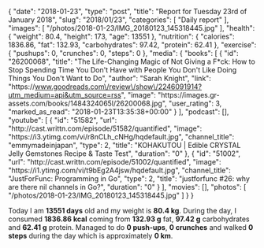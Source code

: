 {
    "date": "2018-01-23",
    "type": "post",
    "title": "Report for Tuesday 23rd of January 2018",
    "slug": "2018\/01\/23",
    "categories": [
        "Daily report"
    ],
    "images": [
        "\/photos\/2018-01-23\/IMG_20180123_145318445.jpg"
    ],
    "health": {
        "weight": 80.4,
        "height": 173,
        "age": 13551
    },
    "nutrition": {
        "calories": 1836.86,
        "fat": 132.93,
        "carbohydrates": 97.42,
        "protein": 62.41
    },
    "exercise": {
        "pushups": 0,
        "crunches": 0,
        "steps": 0
    },
    "media": {
        "books": [
            {
                "id": "26200068",
                "title": "The Life-Changing Magic of Not Giving a F*ck: How to Stop Spending Time You Don't Have with People You Don't Like Doing Things You Don't Want to Do",
                "author": "Sarah Knight",
                "link": "https:\/\/www.goodreads.com\/review\/show\/2246091914?utm_medium=api&utm_source=rss",
                "image": "https:\/\/images.gr-assets.com\/books\/1484324065l\/26200068.jpg",
                "user_rating": 3,
                "marked_as_read": "2018-01-23T13:35:38+00:00"
            }
        ],
        "podcast": [],
        "youtube": [
            {
                "id": "51582",
                "url": "http:\/\/cast.writtn.com\/episode\/51582\/quantified",
                "image": "https:\/\/i3.ytimg.com\/vi\/r8nCLh_cNHg\/hqdefault.jpg",
                "channel_title": "emmymadeinjapan",
                "type": 2,
                "title": "KOHAKUTOU | Edible CRYSTAL Jelly Gemstones Recipe & Taste Test",
                "duration": "0"
            },
            {
                "id": "51002",
                "url": "http:\/\/cast.writtn.com\/episode\/51002\/quantified",
                "image": "https:\/\/i1.ytimg.com\/vi\/t9bEg2A4jsw\/hqdefault.jpg",
                "channel_title": "JustForFunc: Programming in Go",
                "type": 2,
                "title": "justforfunc #26: why are there nil channels in Go?",
                "duration": "0"
            }
        ],
        "movies": [],
        "photos": [
            "\/photos\/2018-01-23\/IMG_20180123_145318445.jpg"
        ]
    }
}

Today I am <strong>13551 days</strong> old and my weight is <strong>80.4 kg</strong>. During the day, I consumed <strong>1836.86 kcal</strong> coming from <strong>132.93 g</strong> fat, <strong>97.42 g</strong> carbohydrates and <strong>62.41 g</strong> protein. Managed to do <strong>0 push-ups</strong>, <strong>0 crunches</strong> and walked <strong>0 steps</strong> during the day which is approximately <strong>0 km</strong>.